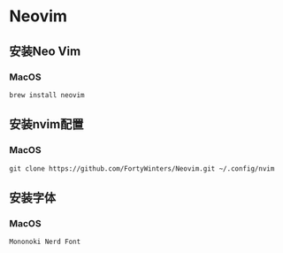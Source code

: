 # Neovim

## 安装Neo Vim
### MacOS
```
brew install neovim
```
## 安装nvim配置
### MacOS
```
git clone https://github.com/FortyWinters/Neovim.git ~/.config/nvim
```
## 安装字体
### MacOS
```
Mononoki Nerd Font
```
